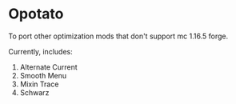 # Opotato
To port other optimization mods that don't support mc 1.16.5 forge.

Currently, includes:
1. Alternate Current
2. Smooth Menu
3. Mixin Trace
4. Schwarz
